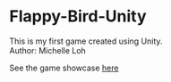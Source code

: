 # Flappy-Bird-Unity
This is my first game created using Unity.<br>
Author: Michelle Loh

See the game showcase [here](https://youtu.be/0o8h6CPsuV8)
